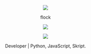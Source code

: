<p align="center">  
<img src="https://cdn.discordapp.com/attachments/934199186704969868/936787042036232192/6689dc331be27e66349ce9a4d15ddff3.gif">
</p>
<p align="center">
    flock
<p align="center">  
<img src="https://komarev.com/ghpvc/?username=r-venege&color=grey">
</p>
    <p align="center">
  <img src="https://discord.c99.nl/widget/theme-3/939665893124878337.png"/>
</p>
<p align="center">
Developer | Python, JavaScript, Skript.
<p align="center">
